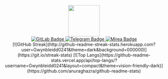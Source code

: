 <div id="header" align="center">
  <img src="https://i.giphy.com/media/v1.Y2lkPTc5MGI3NjExMXZ3bDlvYnh3bWZsYngwNHhoczU5aDNoZm42YjZ0Nm9vbGg2MTNnYiZlcD12MV9pbnRlcm5hbF9naWZfYnlfaWQmY3Q9cw/MBTl5FKAmwwoBwTQjk/giphy.gif" width="100" />
</div>

<div id="badges"  align="center">
  <a href="https://gitlab.com/Gwynbleidd0241">
    <img src="https://img.shields.io/badge/GitLab-white?style=for-the-badge&logo=gitlab&logoColor=black" alt="GitLab Badge" />
  </a>
  <a href="https://t.me/Gwynbleidd0241">
    <img src="https://img.shields.io/badge/Telegram-blue?style=for-the-badge&logo=telegram&logoColor=white" alt="Telegram Badge" />
  </a>
  <a href="https://www.mirea.ru">
    <img src="https://img.shields.io/badge/Mirea-red?style=for-the-badge&logo=twitter&logoColor=white" alt="Mirea Badge" />
  </a>
</div>
<div align="center">
[![GitHub Streak](http://github-readme-streak-stats.herokuapp.com?user=Gwynbleidd0241&theme=dark&background=000000)](https://git.io/streak-stats)
[![Top Langs](https://github-readme-stats.vercel.app/api/top-langs/?username=Gwynbleidd0241&layout=compact&theme=vision-friendly-dark)](https://github.com/anuraghazra/github-readme-stats)
</div>


